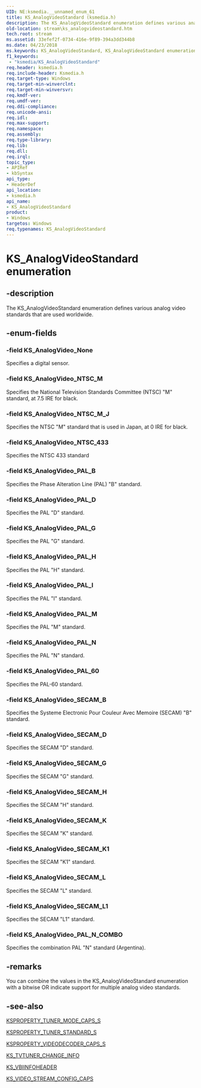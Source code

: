 ```yaml
---
UID: NE:ksmedia.__unnamed_enum_61
title: KS_AnalogVideoStandard (ksmedia.h)
description: The KS_AnalogVideoStandard enumeration defines various analog video standards that are used worldwide.
old-location: stream\ks_analogvideostandard.htm
tech.root: stream
ms.assetid: 33efef2f-0734-416e-9f89-394a3dd344b8
ms.date: 04/23/2018
ms.keywords: KS_AnalogVideoStandard, KS_AnalogVideoStandard enumeration [Streaming Media Devices], KS_AnalogVideo_NTSC_433, KS_AnalogVideo_NTSC_M, KS_AnalogVideo_NTSC_M_J, KS_AnalogVideo_None, KS_AnalogVideo_PAL_60, KS_AnalogVideo_PAL_B, KS_AnalogVideo_PAL_D, KS_AnalogVideo_PAL_G, KS_AnalogVideo_PAL_H, KS_AnalogVideo_PAL_I, KS_AnalogVideo_PAL_M, KS_AnalogVideo_PAL_N, KS_AnalogVideo_PAL_N_COMBO, KS_AnalogVideo_SECAM_B, KS_AnalogVideo_SECAM_D, KS_AnalogVideo_SECAM_G, KS_AnalogVideo_SECAM_H, KS_AnalogVideo_SECAM_K, KS_AnalogVideo_SECAM_K1, KS_AnalogVideo_SECAM_L, KS_AnalogVideo_SECAM_L1, ksmedia/KS_AnalogVideoStandard, ksmedia/KS_AnalogVideo_NTSC_433, ksmedia/KS_AnalogVideo_NTSC_M, ksmedia/KS_AnalogVideo_NTSC_M_J, ksmedia/KS_AnalogVideo_None, ksmedia/KS_AnalogVideo_PAL_60, ksmedia/KS_AnalogVideo_PAL_B, ksmedia/KS_AnalogVideo_PAL_D, ksmedia/KS_AnalogVideo_PAL_G, ksmedia/KS_AnalogVideo_PAL_H, ksmedia/KS_AnalogVideo_PAL_I, ksmedia/KS_AnalogVideo_PAL_M, ksmedia/KS_AnalogVideo_PAL_N, ksmedia/KS_AnalogVideo_PAL_N_COMBO, ksmedia/KS_AnalogVideo_SECAM_B, ksmedia/KS_AnalogVideo_SECAM_D, ksmedia/KS_AnalogVideo_SECAM_G, ksmedia/KS_AnalogVideo_SECAM_H, ksmedia/KS_AnalogVideo_SECAM_K, ksmedia/KS_AnalogVideo_SECAM_K1, ksmedia/KS_AnalogVideo_SECAM_L, ksmedia/KS_AnalogVideo_SECAM_L1, stream.ks_analogvideostandard, vidcapstruct_90d60791-13e2-42ec-a641-6eee5bbf25fa.xml
f1_keywords:
 - "ksmedia/KS_AnalogVideoStandard"
req.header: ksmedia.h
req.include-header: Ksmedia.h
req.target-type: Windows
req.target-min-winverclnt: 
req.target-min-winversvr: 
req.kmdf-ver: 
req.umdf-ver: 
req.ddi-compliance: 
req.unicode-ansi: 
req.idl: 
req.max-support: 
req.namespace: 
req.assembly: 
req.type-library: 
req.lib: 
req.dll: 
req.irql: 
topic_type:
- APIRef
- kbSyntax
api_type:
- HeaderDef
api_location:
- ksmedia.h
api_name:
- KS_AnalogVideoStandard
product:
- Windows
targetos: Windows
req.typenames: KS_AnalogVideoStandard
---
```


# KS_AnalogVideoStandard enumeration


## -description


The KS_AnalogVideoStandard enumeration defines various analog video standards that are used worldwide.


## -enum-fields




### -field KS_AnalogVideo_None

Specifies a digital sensor.


### -field KS_AnalogVideo_NTSC_M

Specifies the National Television Standards Committee (NTSC) "M" standard, at 7.5 IRE for black.


### -field KS_AnalogVideo_NTSC_M_J

Specifies the NTSC "M" standard that is used in Japan, at 0 IRE for black.


### -field KS_AnalogVideo_NTSC_433

Specifies the NTSC 433 standard


### -field KS_AnalogVideo_PAL_B

Specifies the Phase Alteration Line (PAL) "B" standard.


### -field KS_AnalogVideo_PAL_D

Specifies the PAL "D" standard.


### -field KS_AnalogVideo_PAL_G

Specifies the PAL "G" standard.


### -field KS_AnalogVideo_PAL_H

Specifies the PAL "H" standard.


### -field KS_AnalogVideo_PAL_I

Specifies the PAL "I" standard.


### -field KS_AnalogVideo_PAL_M

Specifies the PAL "M" standard.


### -field KS_AnalogVideo_PAL_N

Specifies the PAL "N" standard.


### -field KS_AnalogVideo_PAL_60

Specifies the PAL-60 standard.


### -field KS_AnalogVideo_SECAM_B

Specifies the Systeme Electronic Pour Couleur Avec Memoire (SECAM) "B" standard.


### -field KS_AnalogVideo_SECAM_D

Specifies the SECAM "D" standard.


### -field KS_AnalogVideo_SECAM_G

Specifies the SECAM "G" standard.


### -field KS_AnalogVideo_SECAM_H

Specifies the SECAM "H" standard.


### -field KS_AnalogVideo_SECAM_K

Specifies the SECAM "K" standard.


### -field KS_AnalogVideo_SECAM_K1

Specifies the SECAM "K1" standard.


### -field KS_AnalogVideo_SECAM_L

Specifies the SECAM "L" standard.


### -field KS_AnalogVideo_SECAM_L1

Specifies the SECAM "L1" standard.


### -field KS_AnalogVideo_PAL_N_COMBO

Specifies the combination PAL "N" standard (Argentina).


## -remarks



You can combine the values in the KS_AnalogVideoStandard enumeration with a bitwise OR  indicate support for multiple analog video standards.




## -see-also




<a href="https://docs.microsoft.com/windows-hardware/drivers/ddi/ksmedia/ns-ksmedia-ksproperty_tuner_mode_caps_s">KSPROPERTY_TUNER_MODE_CAPS_S</a>



<a href="https://docs.microsoft.com/windows-hardware/drivers/ddi/ksmedia/ns-ksmedia-ksproperty_tuner_standard_s">KSPROPERTY_TUNER_STANDARD_S</a>



<a href="https://docs.microsoft.com/windows-hardware/drivers/ddi/ksmedia/ns-ksmedia-ksproperty_videodecoder_caps_s">KSPROPERTY_VIDEODECODER_CAPS_S</a>



<a href="https://docs.microsoft.com/windows-hardware/drivers/ddi/ksmedia/ns-ksmedia-tagks_tvtuner_change_info">KS_TVTUNER_CHANGE_INFO</a>



<a href="https://docs.microsoft.com/windows-hardware/drivers/ddi/ksmedia/ns-ksmedia-tagks_vbiinfoheader">KS_VBIINFOHEADER</a>



<a href="https://docs.microsoft.com/windows-hardware/drivers/ddi/ksmedia/ns-ksmedia-_ks_video_stream_config_caps">KS_VIDEO_STREAM_CONFIG_CAPS</a>
 

 


